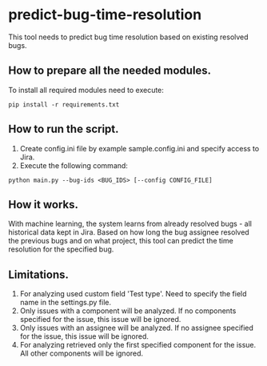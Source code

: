# predict-bug-time-resolution
This tool needs to predict bug time resolution based on existing resolved bugs.

## How to prepare all the needed modules.
To install all required modules need to execute:
```
pip install -r requirements.txt
```

## How to run the script.
1. Create config.ini file by example sample.config.ini and specify access to Jira. 
2. Execute the following command:
```
python main.py --bug-ids <BUG_IDS> [--config CONFIG_FILE]
```

## How it works.
With machine learning, the system learns from already resolved bugs - all historical data kept in Jira. Based on how 
long the bug assignee resolved the previous bugs and on what project, this tool can predict the time resolution for the 
specified bug.

## Limitations.
1. For analyzing used custom field 'Test type'. Need to specify the field name in the settings.py file.
2. Only issues with a component will be analyzed. If no components specified for the issue, this issue will be ignored.
3. Only issues with an assignee will be analyzed. If no assignee specified for the issue, this issue will be ignored.
4. For analyzing retrieved only the first specified component for the issue. All other components will be ignored.

